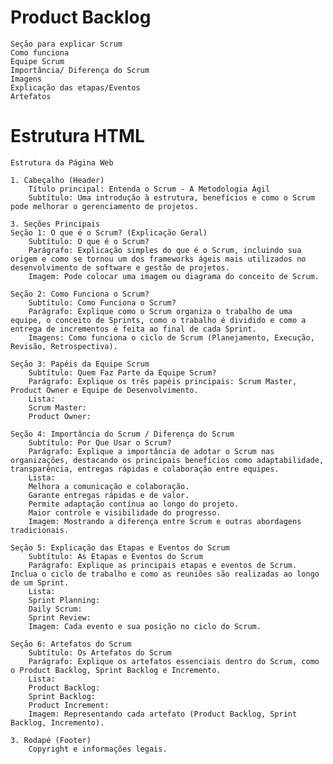 # Product Backlog
	Seção para explicar Scrum
	Como funciona
	Equipe Scrum
	Importância/ Diferença do Scrum
	Imagens
	Explicação das etapas/Eventos
	Artefatos
# Estrutura HTML
	Estrutura da Página Web

	1. Cabeçalho (Header)
		Título principal: Entenda o Scrum - A Metodologia Ágil
		Subtítulo: Uma introdução à estrutura, benefícios e como o Scrum pode melhorar o gerenciamento de projetos.
	
	3. Seções Principais
	Seção 1: O que é o Scrum? (Explicação Geral)
		Subtítulo: O que é o Scrum?
		Parágrafo: Explicação simples do que é o Scrum, incluindo sua origem e como se tornou um dos frameworks ágeis mais utilizados no desenvolvimento de software e gestão de projetos.
		Imagem: Pode colocar uma imagem ou diagrama do conceito de Scrum.
	
	Seção 2: Como Funciona o Scrum?
		Subtítulo: Como Funciona o Scrum?
		Parágrafo: Explique como o Scrum organiza o trabalho de uma equipe, o conceito de Sprints, como o trabalho é dividido e como a entrega de incrementos é feita ao final de cada Sprint.
		Imagens: Como funciona o ciclo de Scrum (Planejamento, Execução, Revisão, Retrospectiva).
		
	Seção 3: Papéis da Equipe Scrum
		Subtítulo: Quem Faz Parte da Equipe Scrum?
		Parágrafo: Explique os três papéis principais: Scrum Master, Product Owner e Equipe de Desenvolvimento.
		Lista:
		Scrum Master: 
		Product Owner: 
	
	Seção 4: Importância do Scrum / Diferença do Scrum
		Subtítulo: Por Que Usar o Scrum?
		Parágrafo: Explique a importância de adotar o Scrum nas organizações, destacando os principais benefícios como adaptabilidade, transparência, entregas rápidas e colaboração entre equipes.
		Lista:
		Melhora a comunicação e colaboração.
		Garante entregas rápidas e de valor.
		Permite adaptação contínua ao longo do projeto.
		Maior controle e visibilidade do progresso.
		Imagem: Mostrando a diferença entre Scrum e outras abordagens tradicionais.
	
	Seção 5: Explicação das Etapas e Eventos do Scrum
		Subtítulo: As Etapas e Eventos do Scrum
		Parágrafo: Explique as principais etapas e eventos de Scrum. Inclua o ciclo de trabalho e como as reuniões são realizadas ao longo de um Sprint.
		Lista:
		Sprint Planning: 
		Daily Scrum: 
		Sprint Review: 
		Imagem: Cada evento e sua posição no ciclo do Scrum.
	
	Seção 6: Artefatos do Scrum
		Subtítulo: Os Artefatos do Scrum
		Parágrafo: Explique os artefatos essenciais dentro do Scrum, como o Product Backlog, Sprint Backlog e Incremento.
		Lista:
		Product Backlog:
		Sprint Backlog: 
		Product Increment:
		Imagem: Representando cada artefato (Product Backlog, Sprint Backlog, Incremento).
	
	3. Rodapé (Footer)
		Copyright e informações legais.
